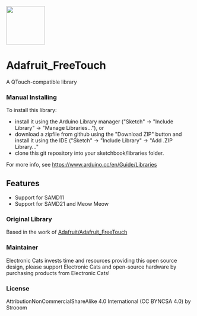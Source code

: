 
<a href="https://electroniccats.com/blog/apoya-el-hardware-libre-con-github-sponsors/">
  <img src="https://electroniccats.com/wp-content/uploads/2020/07/Badge_GHS.png" height="104" />
</a>

# Adafruit_FreeTouch
A QTouch-compatible library

### Manual Installing
To install this library:

 - install it using the Arduino Library manager ("Sketch" -> "Include
   Library" -> "Manage Libraries..."), or
 - download a zipfile from github using the "Download ZIP" button and
   install it using the IDE ("Sketch" -> "Include Library" -> "Add .ZIP
   Library..."
 - clone this git repository into your sketchbook/libraries folder.

For more info, see https://www.arduino.cc/en/Guide/Libraries

## Features

- Support for SAMD11
- Support for SAMD21 and Meow Meow

### Original Library

Based in the work of [Adafruit/Adafruit_FreeTouch](https://github.com/ElectronicCats/Adafruit_FreeTouch)


### Maintainer

Electronic Cats invests time and resources providing this open source design, please support Electronic Cats and open-source hardware by purchasing products from Electronic Cats!

### License

Attribution­NonCommercial­ShareAlike 4.0 International (CC BY­NC­SA 4.0) by Strooom
